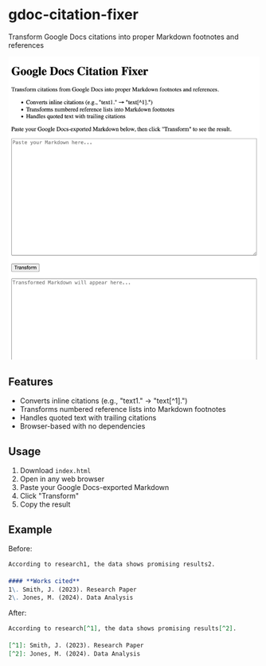 # gdoc-citation-fixer

Transform Google Docs citations into proper Markdown footnotes and references

![UI Screenshot](/ui.jpg)

## Features

- Converts inline citations (e.g., "text1." → "text[^1].")
- Transforms numbered reference lists into Markdown footnotes
- Handles quoted text with trailing citations
- Browser-based with no dependencies

## Usage

1. Download `index.html`
2. Open in any web browser
3. Paste your Google Docs-exported Markdown
4. Click "Transform"
5. Copy the result

## Example

Before:
```markdown
According to research1, the data shows promising results2.

#### **Works cited**
1\. Smith, J. (2023). Research Paper
2\. Jones, M. (2024). Data Analysis
```

After:
```markdown
According to research[^1], the data shows promising results[^2].

[^1]: Smith, J. (2023). Research Paper
[^2]: Jones, M. (2024). Data Analysis
```
